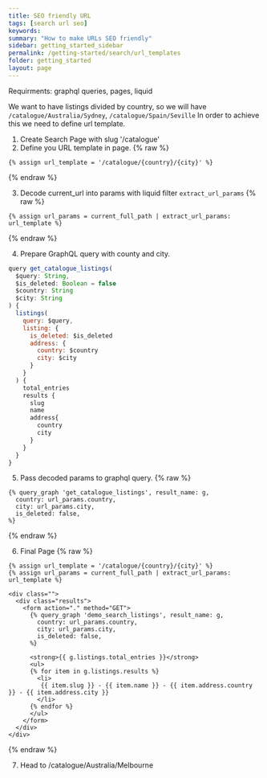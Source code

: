 ```yaml
---
title: SEO friendly URL
tags: [search url seo]
keywords:
summary: "How to make URLs SEO friendly"
sidebar: getting_started_sidebar
permalink: /getting-started/search/url_templates
folder: getting_started
layout: page
---
```

Requirments: graphql queries, pages, liquid


We want to have listings divided by country, so we will have `/catalogue/Australia/Sydney`, `/catalogue/Spain/Seville`
In order to achieve this we need to define url template.

1. Create Search Page with slug '/catalogue'
2. Define you URL template in page.
{% raw %}
```liquid
{% assign url_template = '/catalogue/{country}/{city}' %}
```
{% endraw %}

3. Decode current_url into params with liquid filter `extract_url_params`
{% raw %}
```liquid
{% assign url_params = current_full_path | extract_url_params: url_template %}
```
{% endraw %}

4. Prepare GraphQL query with county and city.

```js
query get_catalogue_listings(
  $query: String,
  $is_deleted: Boolean = false
  $country: String
  $city: String
) {
  listings(
    query: $query,
    listing: {
      is_deleted: $is_deleted
      address: {
        country: $country
        city: $city
      }
    }
  ) {
    total_entries
    results {
      slug
      name
      address{
        country
        city
      }
    }
  }
}
```

5. Pass decoded params to graphql query.
{% raw %}
```liquid
{% query_graph 'get_catalogue_listings', result_name: g,
  country: url_params.country,
  city: url_params.city,
  is_deleted: false,
%}
```
{% endraw %}


6. Final Page
{% raw %}
```liquid
{% assign url_template = '/catalogue/{country}/{city}' %}
{% assign url_params = current_full_path | extract_url_params: url_template %}

<div class="">
  <div class="results">
    <form action="." method="GET">
      {% query_graph 'demo_search_listings', result_name: g,
        country: url_params.country,
        city: url_params.city,
        is_deleted: false,
      %}

      <strong>{{ g.listings.total_entries }}</strong>
      <ul>
      {% for item in g.listings.results %}
        <li>
         {{ item.slug }} - {{ item.name }} - {{ item.address.country }} - {{ item.address.city }}
        </li>
      {% endfor %}
      </ul>
    </form>
  </div>
</div>
```
{% endraw %}

7. Head to /catalogue/Australia/Melbourne
